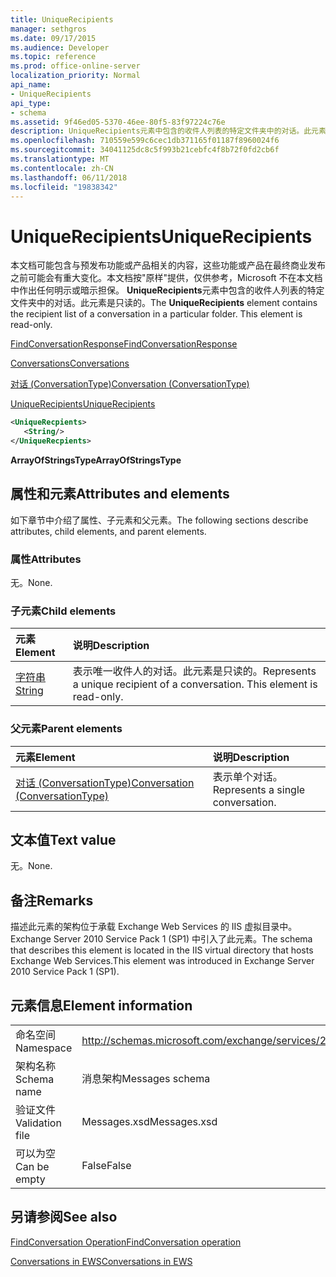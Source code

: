 ```yaml
---
title: UniqueRecipients
manager: sethgros
ms.date: 09/17/2015
ms.audience: Developer
ms.topic: reference
ms.prod: office-online-server
localization_priority: Normal
api_name:
- UniqueRecipients
api_type:
- schema
ms.assetid: 9f46ed05-5370-46ee-80f5-83f97224c76e
description: UniqueRecipients元素中包含的收件人列表的特定文件夹中的对话。此元素是只读的。
ms.openlocfilehash: 710559e599c6cec1db371165f01187f8960024f6
ms.sourcegitcommit: 34041125dc8c5f993b21cebfc4f8b72f0fd2cb6f
ms.translationtype: MT
ms.contentlocale: zh-CN
ms.lasthandoff: 06/11/2018
ms.locfileid: "19838342"
---
```

# <a name="uniquerecipients"></a><span data-ttu-id="c7033-104">UniqueRecipients</span><span class="sxs-lookup"><span data-stu-id="c7033-104">UniqueRecipients</span></span>

<span data-ttu-id="c7033-p102">本文档可能包含与预发布功能或产品相关的内容，这些功能或产品在最终商业发布之前可能会有重大变化。本文档按"原样"提供，仅供参考，Microsoft 不在本文档中作出任何明示或暗示担保。 **UniqueRecipients**元素中包含的收件人列表的特定文件夹中的对话。此元素是只读的。</span><span class="sxs-lookup"><span data-stu-id="c7033-p102">The **UniqueRecipients** element contains the recipient list of a conversation in a particular folder. This element is read-only.</span></span> 
  
[<span data-ttu-id="c7033-107">FindConversationResponse</span><span class="sxs-lookup"><span data-stu-id="c7033-107">FindConversationResponse</span></span>](findconversationresponse.md)
  
[<span data-ttu-id="c7033-108">Conversations</span><span class="sxs-lookup"><span data-stu-id="c7033-108">Conversations</span></span>](conversations-ex15websvcsotherref.md)
  
[<span data-ttu-id="c7033-109">对话 (ConversationType)</span><span class="sxs-lookup"><span data-stu-id="c7033-109">Conversation (ConversationType)</span></span>](conversation-conversationtype.md)
  
[<span data-ttu-id="c7033-110">UniqueRecipients</span><span class="sxs-lookup"><span data-stu-id="c7033-110">UniqueRecipients</span></span>](uniquerecipients.md)
  
```XML
<UniqueRecpients>
   <String/>
</UniqueRecpients>
```

 <span data-ttu-id="c7033-111">**ArrayOfStringsType**</span><span class="sxs-lookup"><span data-stu-id="c7033-111">**ArrayOfStringsType**</span></span>
## <a name="attributes-and-elements"></a><span data-ttu-id="c7033-112">属性和元素</span><span class="sxs-lookup"><span data-stu-id="c7033-112">Attributes and elements</span></span>

<span data-ttu-id="c7033-113">如下章节中介绍了属性、子元素和父元素。</span><span class="sxs-lookup"><span data-stu-id="c7033-113">The following sections describe attributes, child elements, and parent elements.</span></span>
  
### <a name="attributes"></a><span data-ttu-id="c7033-114">属性</span><span class="sxs-lookup"><span data-stu-id="c7033-114">Attributes</span></span>

<span data-ttu-id="c7033-115">无。</span><span class="sxs-lookup"><span data-stu-id="c7033-115">None.</span></span>
  
### <a name="child-elements"></a><span data-ttu-id="c7033-116">子元素</span><span class="sxs-lookup"><span data-stu-id="c7033-116">Child elements</span></span>

|<span data-ttu-id="c7033-117">**元素**</span><span class="sxs-lookup"><span data-stu-id="c7033-117">**Element**</span></span>|<span data-ttu-id="c7033-118">**说明**</span><span class="sxs-lookup"><span data-stu-id="c7033-118">**Description**</span></span>|
|:-----|:-----|
|[<span data-ttu-id="c7033-119">字符串</span><span class="sxs-lookup"><span data-stu-id="c7033-119">String</span></span>](string.md) <br/> |<span data-ttu-id="c7033-p103">表示唯一收件人的对话。此元素是只读的。</span><span class="sxs-lookup"><span data-stu-id="c7033-p103">Represents a unique recipient of a conversation. This element is read-only.</span></span>  <br/> |
   
### <a name="parent-elements"></a><span data-ttu-id="c7033-122">父元素</span><span class="sxs-lookup"><span data-stu-id="c7033-122">Parent elements</span></span>

|<span data-ttu-id="c7033-123">**元素**</span><span class="sxs-lookup"><span data-stu-id="c7033-123">**Element**</span></span>|<span data-ttu-id="c7033-124">**说明**</span><span class="sxs-lookup"><span data-stu-id="c7033-124">**Description**</span></span>|
|:-----|:-----|
|[<span data-ttu-id="c7033-125">对话 (ConversationType)</span><span class="sxs-lookup"><span data-stu-id="c7033-125">Conversation (ConversationType)</span></span>](conversation-conversationtype.md) <br/> |<span data-ttu-id="c7033-126">表示单个对话。</span><span class="sxs-lookup"><span data-stu-id="c7033-126">Represents a single conversation.</span></span>  <br/> |
   
## <a name="text-value"></a><span data-ttu-id="c7033-127">文本值</span><span class="sxs-lookup"><span data-stu-id="c7033-127">Text value</span></span>

<span data-ttu-id="c7033-128">无。</span><span class="sxs-lookup"><span data-stu-id="c7033-128">None.</span></span>
  
## <a name="remarks"></a><span data-ttu-id="c7033-129">备注</span><span class="sxs-lookup"><span data-stu-id="c7033-129">Remarks</span></span>

<span data-ttu-id="c7033-130">描述此元素的架构位于承载 Exchange Web Services 的 IIS 虚拟目录中。Exchange Server 2010 Service Pack 1 (SP1) 中引入了此元素。</span><span class="sxs-lookup"><span data-stu-id="c7033-130">The schema that describes this element is located in the IIS virtual directory that hosts Exchange Web Services.This element was introduced in Exchange Server 2010 Service Pack 1 (SP1).</span></span>
  
## <a name="element-information"></a><span data-ttu-id="c7033-131">元素信息</span><span class="sxs-lookup"><span data-stu-id="c7033-131">Element information</span></span>

|||
|:-----|:-----|
|<span data-ttu-id="c7033-132">命名空间</span><span class="sxs-lookup"><span data-stu-id="c7033-132">Namespace</span></span>  <br/> |http://schemas.microsoft.com/exchange/services/2006/messages  <br/> |
|<span data-ttu-id="c7033-133">架构名称</span><span class="sxs-lookup"><span data-stu-id="c7033-133">Schema name</span></span>  <br/> |<span data-ttu-id="c7033-134">消息架构</span><span class="sxs-lookup"><span data-stu-id="c7033-134">Messages schema</span></span>  <br/> |
|<span data-ttu-id="c7033-135">验证文件</span><span class="sxs-lookup"><span data-stu-id="c7033-135">Validation file</span></span>  <br/> |<span data-ttu-id="c7033-136">Messages.xsd</span><span class="sxs-lookup"><span data-stu-id="c7033-136">Messages.xsd</span></span>  <br/> |
|<span data-ttu-id="c7033-137">可以为空</span><span class="sxs-lookup"><span data-stu-id="c7033-137">Can be empty</span></span>  <br/> |<span data-ttu-id="c7033-138">False</span><span class="sxs-lookup"><span data-stu-id="c7033-138">False</span></span>  <br/> |
   
## <a name="see-also"></a><span data-ttu-id="c7033-139">另请参阅</span><span class="sxs-lookup"><span data-stu-id="c7033-139">See also</span></span>



[<span data-ttu-id="c7033-140">FindConversation Operation</span><span class="sxs-lookup"><span data-stu-id="c7033-140">FindConversation operation</span></span>](findconversation-operation.md)


[<span data-ttu-id="c7033-141">Conversations in EWS</span><span class="sxs-lookup"><span data-stu-id="c7033-141">Conversations in EWS</span></span>](http://msdn.microsoft.com/library/91e64629-db6c-4c94-9dcb-d386232e8467%28Office.15%29.aspx)

